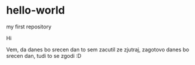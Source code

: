 # hello-world
my first repository

Hi

Vem, da danes bo srecen dan to sem zacutil ze zjutraj, zagotovo danes bo srecen dan, tudi to se zgodi :D
